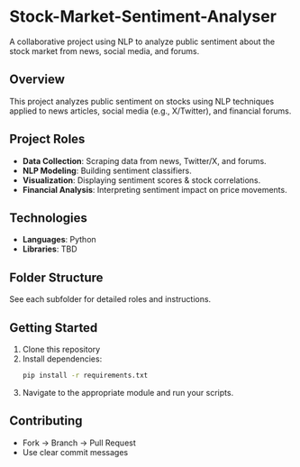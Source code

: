 # Stock-Market-Sentiment-Analyser
A collaborative project using NLP to analyze public sentiment about the stock market from news, social media, and forums.

## Overview
This project analyzes public sentiment on stocks using NLP techniques applied to news articles, social media (e.g., X/Twitter), and financial forums.

## Project Roles
- **Data Collection**: Scraping data from news, Twitter/X, and forums.
- **NLP Modeling**: Building sentiment classifiers.
- **Visualization**: Displaying sentiment scores & stock correlations.
- **Financial Analysis**: Interpreting sentiment impact on price movements.

## Technologies
- **Languages**: Python
- **Libraries**: TBD

## Folder Structure
See each subfolder for detailed roles and instructions.

## Getting Started
1. Clone this repository
2. Install dependencies:
    ```bash
    pip install -r requirements.txt
    ```
3. Navigate to the appropriate module and run your scripts.

## Contributing
- Fork → Branch → Pull Request
- Use clear commit messages
